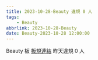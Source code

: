 ```yaml
---
title: 2023-10-28-Beauty 違規 0 人
tags:
    - Beauty
abbrlink: 2023-10-28-Beauty
date: Beauty-2023-10-28 12:00:00
---
```

Beauty 板 [板規連結](https://www.ptt.cc/bbs/Beauty/M.1630069980.A.84B.html)
昨天違規 0 人
